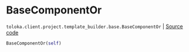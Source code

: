 # BaseComponentOr
`toloka.client.project.template_builder.base.BaseComponentOr` | [Source code](https://github.com/Toloka/toloka-kit/blob/v1.2.0/src/client/project/template_builder/base.py#L139)

```python
BaseComponentOr(self)
```

